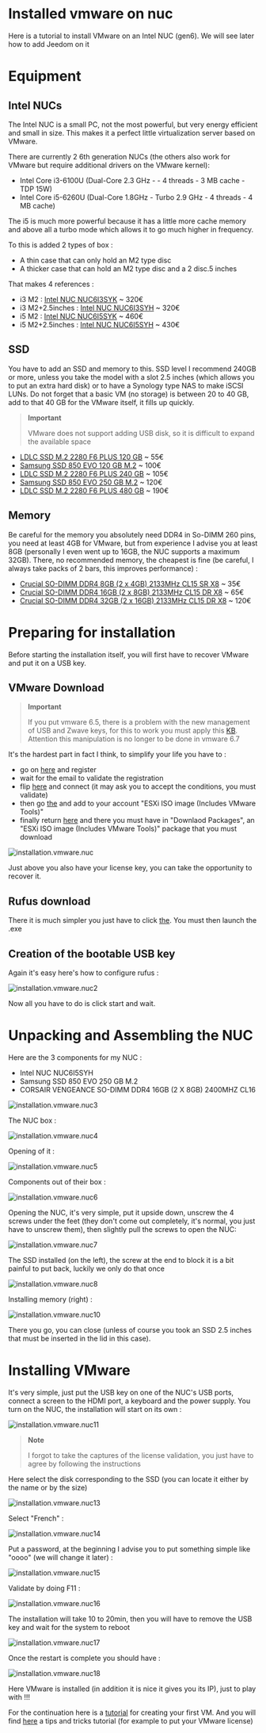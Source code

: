 # Installed vmware on nuc

Here is a tutorial to install VMware on an Intel NUC (gen6). We will see later how to add Jeedom on it

# Equipment 

## Intel NUCs

The Intel NUC is a small PC, not the most powerful, but very energy efficient and small in size. This makes it a perfect little virtualization server based on VMware.

There are currently 2 6th generation NUCs (the others also work for VMware but require additional drivers on the VMware kernel):

-   Intel Core i3-6100U (Dual-Core 2.3 GHz - - 4 threads - 3 MB cache - TDP 15W)
-   Intel Core i5-6260U (Dual-Core 1.8GHz - Turbo 2.9 GHz - 4 threads - 4 MB cache)

The i5 is much more powerful because it has a little more cache memory and above all a turbo mode which allows it to go much higher in frequency.

To this is added 2 types of box :

-   A thin case that can only hold an M2 type disc
-   A thicker case that can hold an M2 type disc and a 2 disc.5 inches

That makes 4 references :

-   i3 M2 : [Intel NUC NUC6I3SYK](http://www.ldlc.com/fiche/PB00203086.html) \~ 320€
-   i3 M2+2.5inches : [Intel NUC NUC6I3SYH](http://www.ldlc.com/fiche/PB00203148.html) \~ 320€
-   i5 M2 : [Intel NUC NUC6I5SYK](http://www.ldlc.com/fiche/PB00203084.html) \~ 460€
-   i5 M2+2.5inches : [Intel NUC NUC6I5SYH](http://www.ldlc.com/fiche/PB00202760.html) \~ 430€

## SSD

You have to add an SSD and memory to this. SSD level I recommend 240GB or more, unless you take the model with a slot 2.5 inches (which allows you to put an extra hard disk) or to have a Synology type NAS to make iSCSI LUNs. Do not forget that a basic VM (no storage) is between 20 to 40 GB, add to that 40 GB for the VMware itself, it fills up quickly.

> **Important**
>
> VMware does not support adding USB disk, so it is difficult to expand the available space

-   [LDLC SSD M.2 2280 F6 PLUS 120 GB](http://www.ldlc.com/fiche/PB00203635.html) \~ 55€
-   [Samsung SSD 850 EVO 120 GB M.2](http://www.ldlc.com/fiche/PB00185923.html) \~ 100€
-   [LDLC SSD M.2 2280 F6 PLUS 240 GB](http://www.ldlc.com/fiche/PB00203636.html) \~ 105€
-   [Samsung SSD 850 EVO 250 GB M.2](http://www.ldlc.com/fiche/PB00185924.html) \~ 120€
-   [LDLC SSD M.2 2280 F6 PLUS 480 GB](http://www.ldlc.com/fiche/PB00207301.html) \~ 190€

## Memory

Be careful for the memory you absolutely need DDR4 in So-DIMM 260 pins, you need at least 4GB for VMware, but from experience I advise you at least 8GB (personally I even went up to 16GB, the NUC supports a maximum 32GB). There, no recommended memory, the cheapest is fine (be careful, I always take packs of 2 bars, this improves performance) :

-   [Crucial SO-DIMM DDR4 8GB (2 x 4GB) 2133MHz CL15 SR X8](http://www.ldlc.com/fiche/PB00204134.html) \~ 35€
-   [Crucial SO-DIMM DDR4 16GB (2 x 8GB) 2133MHz CL15 DR X8](http://www.ldlc.com/fiche/PB00204135.html) \~ 65€
-   [Crucial SO-DIMM DDR4 32GB (2 x 16GB) 2133MHz CL15 DR X8](http://www.ldlc.com/fiche/PB00204136.html) \~ 120€

# Preparing for installation

Before starting the installation itself, you will first have to recover VMware and put it on a USB key.

## VMware Download

> **Important**
>
> If you put vmware 6.5, there is a problem with the new management of USB and Zwave keys, for this to work you must apply this [KB](https://kb.vmware.com/selfservice/microsites/search.do?language=en_US&cmd=displayKC&externalId=2147650). Attention this manipulation is no longer to be done in vmware 6.7

It's the hardest part in fact I think, to simplify your life you have to :

-   go on [here](https://my.vmware.com/en/web/vmware/evalcenter?p=free-esxi6) and register
-   wait for the email to validate the registration
-   flip [here](https://my.vmware.com/en/web/vmware/evalcenter?p=free-esxi6) and connect (it may ask you to accept the conditions, you must validate)
-   then go [the](https://my.vmware.com/fr/web/vmware/details?productId=491&downloadGroup=ESXI60U2) and add to your account "ESXi ISO image (Includes VMware Tools)"
-   finally return [here](https://my.vmware.com/en/web/vmware/evalcenter?p=free-esxi6) and there you must have in "Downlaod Packages", an "ESXi ISO image (Includes VMware Tools)" package that you must download

![installation.vmware.nuc](images/installation.vmware.nuc.PNG)

Just above you also have your license key, you can take the opportunity to recover it.

## Rufus download

There it is much simpler you just have to click [the](http://rufus.akeo.ie/downloads/rufus-2.9.exe). You must then launch the .exe

## Creation of the bootable USB key

Again it's easy here's how to configure rufus :

![installation.vmware.nuc2](images/installation.vmware.nuc2.PNG)

Now all you have to do is click start and wait.

# Unpacking and Assembling the NUC

Here are the 3 components for my NUC :

-   Intel NUC NUC6I5SYH
-   Samsung SSD 850 EVO 250 GB M.2
-   CORSAIR VENGEANCE SO-DIMM DDR4 16GB (2 X 8GB) 2400MHZ CL16

![installation.vmware.nuc3](images/installation.vmware.nuc3.jpg)

The NUC box :

![installation.vmware.nuc4](images/installation.vmware.nuc4.jpg)

Opening of it :

![installation.vmware.nuc5](images/installation.vmware.nuc5.jpg)

Components out of their box :

![installation.vmware.nuc6](images/installation.vmware.nuc6.jpg)

Opening the NUC, it's very simple, put it upside down, unscrew the 4 screws under the feet (they don't come out completely, it's normal, you just have to unscrew them), then slightly pull the screws to open the NUC:

![installation.vmware.nuc7](images/installation.vmware.nuc7.jpg)

The SSD installed (on the left), the screw at the end to block it is a bit painful to put back, luckily we only do that once

![installation.vmware.nuc8](images/installation.vmware.nuc8.jpg)

Installing memory (right) :

![installation.vmware.nuc10](images/installation.vmware.nuc10.jpg)

There you go, you can close (unless of course you took an SSD 2.5 inches that must be inserted in the lid in this case).

# Installing VMware

It's very simple, just put the USB key on one of the NUC's USB ports, connect a screen to the HDMI port, a keyboard and the power supply. You turn on the NUC, the installation will start on its own :

![installation.vmware.nuc11](images/installation.vmware.nuc11.jpg)

> **Note**
>
> I forgot to take the captures of the license validation, you just have to agree by following the instructions

Here select the disk corresponding to the SSD (you can locate it either by the name or by the size)

![installation.vmware.nuc13](images/installation.vmware.nuc13.jpg)

Select "French" :

![installation.vmware.nuc14](images/installation.vmware.nuc14.jpg)

Put a password, at the beginning I advise you to put something simple like "oooo" (we will change it later) :

![installation.vmware.nuc15](images/installation.vmware.nuc15.jpg)

Validate by doing F11 :

![installation.vmware.nuc16](images/installation.vmware.nuc16.jpg)

The installation will take 10 to 20min, then you will have to remove the USB key and wait for the system to reboot

![installation.vmware.nuc17](images/installation.vmware.nuc17.jpg)

Once the restart is complete you should have :

![installation.vmware.nuc18](images/installation.vmware.nuc18.jpg)

Here VMware is installed (in addition it is nice it gives you its IP), just to play with !!!

For the continuation here is a [tutorial](https://doc.jeedom.com/en_US/howto/doc-howto-vmware.creer_une_vm.html) for creating your first VM. And you will find [here](https://doc.jeedom.com/en_US/howto/doc-howto-vmware.trucs_et_astuces.html) a tips and tricks tutorial (for example to put your VMware license)
